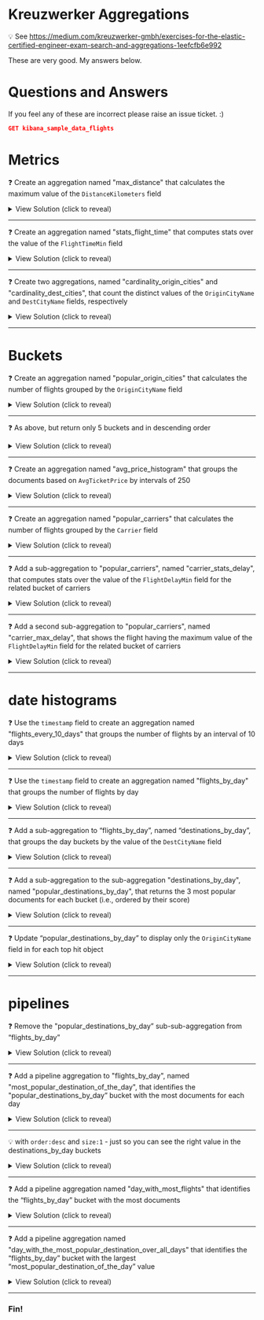 # Kreuzwerker Aggregations

:bulb: See https://medium.com/kreuzwerker-gmbh/exercises-for-the-elastic-certified-engineer-exam-search-and-aggregations-1eefcfb6e992

These are very good.  My answers below.


# Questions and Answers

If you feel any of these are incorrect please raise an issue ticket. :)

```json
GET kibana_sample_data_flights
```

# Metrics

:question: Create an aggregation named "max_distance" that calculates the maximum value of the `DistanceKilometers` field

<details>
  <summary>View Solution (click to reveal)</summary>

```json
GET kibana_sample_data_flights/_search
{
  "size": 0, 
  "aggs": {
    "max_distance": {
      "max": {
        "field": "DistanceKilometers"
      }
    }
  }
}
```
</details>
<hr>

:question: Create an aggregation named "stats_flight_time" that computes stats over the value of the `FlightTimeMin` field

<details>
  <summary>View Solution (click to reveal)</summary>

```json
GET kibana_sample_data_flights/_search
{
  "size": 0, 
  "aggs": {
    "stats_flight_time": {
      "stats": {
        "field": "FlightTimeMin"
      }
    }
  }
}
```
</details>
<hr>

:question: Create two aggregations, named "cardinality_origin_cities" and "cardinality_dest_cities", that count the distinct values of the `OriginCityName` and `DestCityName` fields, respectively

<details>
  <summary>View Solution (click to reveal)</summary>

```json
GET kibana_sample_data_flights/_search
{
  "size": 0, 
  "aggs": {
    "cardinality_origin_cities": {
      "cardinality": {
        "field": "OriginCityName"
      }
    },
    "cardinality_dest_cities": {
      "cardinality": {
        "field": "DestCityName"
      }
    }
  }
}
```
</details>
<hr>


# Buckets


:question: Create an aggregation named "popular_origin_cities" that 
   calculates the number of flights grouped by the 
   `OriginCityName` field

<details>
  <summary>View Solution (click to reveal)</summary>

```json
GET kibana_sample_data_flights/_search
{
  "size": 0, 
  "aggs": {
    "popular_origin_cities": {
      "terms": {
        "field": "OriginCityName"
      }
    }
  }
}
```
</details>
<hr>

:question: As above, but return only 5 buckets and in descending order

<details>
  <summary>View Solution (click to reveal)</summary>

```json
GET kibana_sample_data_flights/_search
{
  "size": 0, 
  "aggs": {
    "popular_origin_cities": {
      "terms": {
        "field": "OriginCityName",
        "size": 5,
        "order" : { "_count" : "desc" }
      }
    }
  }
}
```
</details>
<hr>

:question: Create an aggregation named "avg_price_histogram" that groups the 
   documents based on `AvgTicketPrice` by intervals of 250

<details>
  <summary>View Solution (click to reveal)</summary>

```json
GET kibana_sample_data_flights/_search
{
  "size": 0, 
  "aggs": {
    "avg_price_histogram": {
      "histogram": {
        "field": "AvgTicketPrice",
        "interval": 250
      }
    }
  }
}
```
</details>
<hr>

:question: Create an aggregation named "popular_carriers" that calculates the 
   number of flights grouped by the `Carrier` field

<details>
  <summary>View Solution (click to reveal)</summary>

```json
GET kibana_sample_data_flights/_search
{
  "size": 0, 
  "aggs": {
    "popular_carriers": {
      "terms": {
        "field": "Carrier"
      }
    }
  }
}
```
</details>
<hr>

:question: Add a sub-aggregation to "popular_carriers", named 
   "carrier_stats_delay", that computes stats over the value of the 
   `FlightDelayMin` field for the related bucket of carriers

<details>
  <summary>View Solution (click to reveal)</summary>

```json
GET kibana_sample_data_flights/_search
{
  "size": 0, 
  "aggs": {
    "popular_carriers": {
      "terms": {
        "field": "Carrier"
      },
      "aggs": {
        "carrier_stats_delay": {
          "stats": {
            "field": "FlightDelayMin"
          }
        }
      }
    }
  }
}
```
</details>
<hr>

:question: Add a second sub-aggregation to "popular_carriers", named 
   "carrier_max_delay", that shows the flight having the maximum 
   value of the `FlightDelayMin` field for the related bucket of 
   carriers

<details>
  <summary>View Solution (click to reveal)</summary>

```json
GET kibana_sample_data_flights/_search
{
  "size": 0,
  "aggs": {
    "popular_carriers": {
      "terms": {
        "field": "Carrier"
      },
      "aggs": {
        "carrier_stats_delay": {
          "stats": {
            "field": "FlightDelayMin"
          }
        },
        "carrier_max_delay": {
          "max": {
            "field": "FlightDelayMin"
          }
        }
      }
    }
  }
}
```
</details>
<hr>

# date histograms


:question: Use the `timestamp` field to create an aggregation named 
   "flights_every_10_days" that groups the number of flights by an 
   interval of 10 days

<details>
  <summary>View Solution (click to reveal)</summary>

```json
POST kibana_sample_data_flights/_search
{
  "size": 0,
  "aggs": {
    "flights_every_10_days": {
      "date_histogram": {
        "field": "timestamp",
        "calendar_interval": "10d"
      }
    }
  }
}
```


## wut!
<pre>
  "type" : "x_content_parse_exception",
  "reason" : "[7:39] [date_histogram] failed to parse field [calendar_interval]",
</pre>

> If you attempt to use multiples of calendar units, the aggregation will fail because only singular calendar units are supported:

retry, with the old style `interval`

tah dah!

```json
GET kibana_sample_data_flights/_search
{
  "size": 0,
  "aggs": {
    "flights_every_10_days": {
      "date_histogram": {
        "field": "timestamp",
        "interval": "10d"
      }
    }
  }
}
```
</details>
<hr>

:question: Use the `timestamp` field to create an aggregation named 
   "flights_by_day" that groups  the number of flights by day 

<details>
  <summary>View Solution (click to reveal)</summary>

```json
GET kibana_sample_data_flights/_search
{
  "size": 0,
  "aggs": {
    "flights_by_day": {
      "date_histogram": {
        "field": "timestamp",
        "calendar_interval": "1d"
      }
    }
  }
}
```
</details>
<hr>

:question: Add a sub-aggregation to “flights_by_day”, named 
   “destinations_by_day”, that groups the day buckets by the value 
   of the `DestCityName` field

<details>
  <summary>View Solution (click to reveal)</summary>

```json
GET kibana_sample_data_flights/_search
{
  "size": 0,
  "aggs": {
    "flights_by_day": {
      "date_histogram": {
        "field": "timestamp",
        "calendar_interval": "1d"
      },
      "aggs": {
        "destinations_by_day": {
          "terms": {
            "field": "DestCityName"
          }
        }
      }
    }
  }
}
```
</details>
<hr>

:question: Add a sub-aggregation to the sub-aggregation 
   "destinations_by_day", named "popular_destinations_by_day", that 
   returns the 3 most popular documents for each bucket (i.e., 
   ordered by their score)

<details>
  <summary>View Solution (click to reveal)</summary>

```json
GET kibana_sample_data_flights/_search
{
  "size": 0,
  "aggs": {
    "flights_by_day": {
      "date_histogram": {
        "field": "timestamp",
        "calendar_interval": "1d"
      },
      "aggs": {
        "destinations_by_day": {
          "terms": {
            "field": "DestCityName"
          },
          "aggs": {
            "popular_destinations_by_day": {
              "top_hits": {
                "size": 3
              }
            }
          }
        }
      }
    }
  }
}
```
</details>
<hr>

:question: Update “popular_destinations_by_day” to display only the 
   `OriginCityName` field in for each top hit object

<details>
  <summary>View Solution (click to reveal)</summary>

```json
GET kibana_sample_data_flights/_search
{
  "size": 0,
  "aggs": {
    "flights_by_day": {
      "date_histogram": {
        "field": "timestamp",
        "calendar_interval": "1d"
      },
      "aggs": {
        "destinations_by_day": {
          "terms": {
            "field": "DestCityName"
          },
          "aggs": {
            "popular_destinations_by_day": {
              "top_hits": {
                "size": 3,
                "_source": {
                  "includes": [
                    "OriginCityName"
                  ]
                }
              }
            }
          }
        }
      }
    }
  }
}
```
</details>
<hr>

# pipelines


:question: Remove the "popular_destinations_by_day” sub-sub-aggregation from 
   “flights_by_day”

<details>
  <summary>View Solution (click to reveal)</summary>

```json
GET kibana_sample_data_flights/_search
{
  "size": 0,
  "aggs": {
    "flights_by_day": {
      "date_histogram": {
        "field": "timestamp",
        "calendar_interval": "1d"
      },
      "aggs": {
        "destinations_by_day": {
          "terms": {
            "field": "DestCityName"
          }
        }
      }
    }
  }
}
```
</details>
<hr>

:question: Add a pipeline aggregation to "flights_by_day", named 
   "most_popular_destination_of_the_day", that identifies the 
   "popular_destinations_by_day” bucket with the most documents for 
   each day

<details>
  <summary>View Solution (click to reveal)</summary>

```json
GET kibana_sample_data_flights/_search
{
  "size": 0,
  "aggs": {
    "flights_by_day": {
      "date_histogram": {
        "field": "timestamp",
        "calendar_interval": "1d"
      },
      "aggs": {
        "destinations_by_day": {
          "terms": {
            "field": "DestCityName"
          },
          "aggs": {
            "dest_counter": {
              "value_count": {
                "field": "_id"
              }
            }
          }
        },
        "most_popular_destination_of_the_day": {
          "max_bucket": {
            "buckets_path": "destinations_by_day>dest_counter.value"
          }
        }
      }
    }
  }
}
```

:bulb: The trick here is that max_bucket only works on a numeric, so you need a sub-sub agg to count the DestCityName and apply the pipeline agg to that. (`dest_counter` in this case.)

Then you can apply the buckets_path to the value in that sub-sub agg.

</details>
<hr>


:bulb: with `order:desc` and `size:1` - just so you can see the right value in the destinations_by_day buckets

<details>
  <summary>View Solution (click to reveal)</summary>

```json
GET kibana_sample_data_flights/_search
{
  "size": 0,
  "aggs": {
    "flights_by_day": {
      "date_histogram": {
        "field": "timestamp",
        "interval": "1d"
      },
      "aggs": {
        "destinations_by_day": {
          "terms": {
            "field": "DestCityName",
            "size": 1,
            "order": {
              "_count": "desc"
            }
          },
          "aggs": {
            "dest_counter": {
              "value_count": {
                "field": "_id"
              }
            }
          }
        },
        "most_popular_destination_of_the_day": {
          "max_bucket": {
            "buckets_path": "destinations_by_day>dest_counter.value"
          }
        }
      }
    }
  }
}
```
</details>
<hr>

:question: Add a pipeline aggregation named "day_with_most_flights" that 
   identifies the “flights_by_day” bucket with the most documents

<details>
  <summary>View Solution (click to reveal)</summary>

```json
GET kibana_sample_data_flights/_search
{
  "size": 0,
  "aggs": {
    "flights_by_day": {
      "date_histogram": {
        "field": "timestamp",
        "interval": "1d"
      },
      "aggs": {
        "destinations_by_day": {
          "terms": {
            "field": "DestCityName",
            "size": 1,
            "order": {
              "_count": "desc"
            }
          },
          "aggs": {
            "dest_counter": {
              "value_count": {
                "field": "_id"
              }
            }
          }
        },
        "most_popular_destination_of_the_day": {
          "max_bucket": {
            "buckets_path": "destinations_by_day>dest_counter.value"
          }
        }
      }
    },
    "day_with_most_flights" : {
      "max_bucket" : {
        "buckets_path": "flights_by_day._count"
      }
    }
  }
}
```
</details>
<hr>

:question: Add a pipeline aggregation named 
   "day_with_the_most_popular_destination_over_all_days" that 
   identifies the “flights_by_day” bucket with the largest 
   “most_popular_destination_of_the_day” value

<details>
  <summary>View Solution (click to reveal)</summary>
  
```json
GET kibana_sample_data_flights/_search
{
  "size": 0,
  "aggs": {
    "flights_by_day": {
      "date_histogram": {
        "field": "timestamp",
        "calendar_interval": "1d"
      },
      "aggs": {
        "destinations_by_day": {
          "terms": {
            "field": "DestCityName",
            "size": 1,
            "order": {
              "_count": "desc"
            }
          },
          "aggs": {
            "dest_counter": {
              "value_count": {
                "field": "_id"
              }
            }
          }
        },
        "most_popular_destination_of_the_day": {
          "max_bucket": {
            "buckets_path": "destinations_by_day>dest_counter.value"
          }
        }
      }
    },
    "day_with_most_flights" : {
      "max_bucket" : {
        "buckets_path": "flights_by_day._count"
      }
    },
    "day_with_the_most_popular_destination_over_all_days" : {
      "max_bucket": {
        "buckets_path": "flights_by_day>most_popular_destination_of_the_day"
      }
    }
  }
}
```
</details>
<hr>

### Fin!
